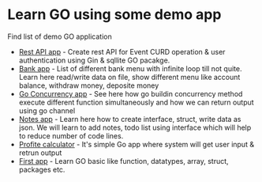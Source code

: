 # Learn GO using some demo app

Find list of demo GO application

* [Rest API app](https://github.com/porwal06/go/tree/main/rest-api) - Create rest API for Event CURD operation & user authentication using Gin & sqllite GO pacakge.
* [Bank app](https://github.com/porwal06/go/tree/main/bank) - List of different bank menu with infinite loop till not quite. Learn here read/write data on file, show different menu like account balance, withdraw money, deposite money
* [Go Concurrency app](https://github.com/porwal06/go/tree/main/concurrency) - See here how go buildin concurrency method execute different function simultaneously and how we can return output using go channel
* [Notes app](https://github.com/porwal06/go/tree/main/note) - Learn here how to create interface, struct, write data as json. We will learn to add notes, todo list using interface which will help to reduce number of code lines.
* [Profite calculator](https://github.com/porwal06/go/tree/main/profit-calculator/) - It's simple Go app where system will get user input & retrun output
* [First app](https://github.com/porwal06/go/tree/main/first-app) - Learn GO basic like function, datatypes, array, struct, packages etc.
